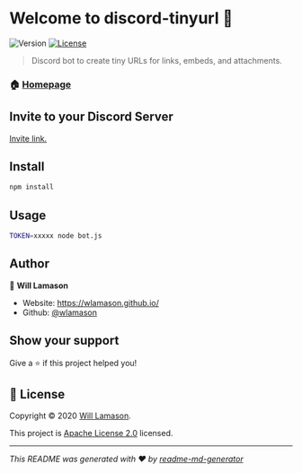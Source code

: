 # Welcome to discord-tinyurl 👋
![Version](https://img.shields.io/badge/version-1.0.0-blue.svg?cacheSeconds=2592000)
[![License](https://img.shields.io/badge/License-Apache%202.0-blue.svg)](https://github.com/wlamason/discord-tinyurl/blob/master/LICENSE)

> Discord bot to create tiny URLs for links, embeds, and attachments.

### 🏠 [Homepage](https://github.com/wlamason/discord-tinyurl)

## Invite to your Discord Server

[Invite link.](https://discord.com/api/oauth2/authorize?client_id=705569193734438924&permissions=93248&scope=bot)

## Install

```sh
npm install
```

## Usage

```sh
TOKEN=xxxxx node bot.js
```

## Author

👤 **Will Lamason**

* Website: https://wlamason.github.io/
* Github: [@wlamason](https://github.com/wlamason)

## Show your support

Give a ⭐️ if this project helped you!


## 📝 License

Copyright © 2020 [Will Lamason](https://github.com/wlamason).

This project is [Apache License 2.0](wlamason) licensed.

***
_This README was generated with ❤️ by [readme-md-generator](https://github.com/kefranabg/readme-md-generator)_